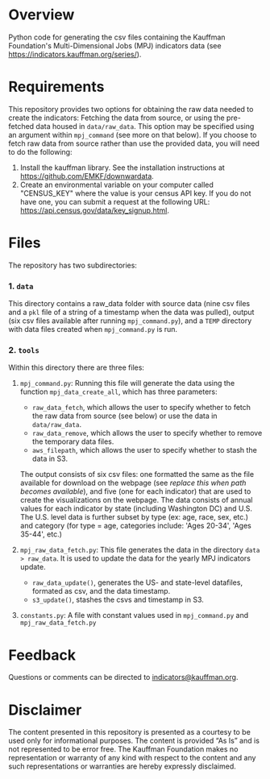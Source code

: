 # Overview
Python code for generating the csv files containing the Kauffman Foundation's Multi-Dimensional Jobs (MPJ) indicators data (see https://indicators.kauffman.org/series/).

# Requirements
This repository provides two options for obtaining the raw data needed to create the indicators: Fetching the data from source, or using the pre-fetched data housed in `data/raw_data`. This option may be specified using an argument within `mpj_command` (see more on that below). If you choose to fetch raw data from source rather than use the provided data, you will need to do the following:
1. Install the kauffman library. See the installation instructions at https://github.com/EMKF/downwardata.
2. Create an environmental variable on your computer called "CENSUS_KEY" where the value is your census API key. If you do not have one, you can submit a request at the following URL: https://api.census.gov/data/key_signup.html.

[/If or when we get the kauffman library up on pip, we will need to remove language about downwardata reliance/]: #

# Files
The repository has two subdirectories:
### 1. `data`
This directory contains a raw_data folder with source data (nine csv files and a `pkl` file of a string of a timestamp when the data was
pulled), output (six csv files available after running `mpj_command.py`), and a `TEMP` directory with data files created when `mpj_command.py` is run. 

### 2. `tools` 
Within this directory there are three files:
1.  `mpj_command.py`: Running this file will generate the data using the function `mpj_data_create_all`, which has three parameters:
    * `raw_data_fetch`, which allows the user to specify whether to fetch the raw data from source (see below) or use the data in `data/raw_data`.
    * `raw_data_remove`, which allows the user to specify whether to remove the temporary data files.
    * `aws_filepath`, which allows the user to specify whether to stash the data in S3.   

    The output consists of six csv files: one formatted the same as the file available for download on the webpage (see *replace this when path becomes available*), and five (one for each indicator) that are used to create the visualizations on the webpage. The data consists of annual values for each indicator by state (including Washington DC) and U.S. The U.S. level data is further subset by type (ex: age, race, sex, etc.) and category (for type = age, categories include: 'Ages 20-34', 'Ages 35-44', etc.)

2. `mpj_raw_data_fetch.py`: This file generates the data in the directory `data > raw_data`. It is used to update the data for the yearly MPJ indicators update.
    * `raw_data_update()`, generates the US- and state-level datafiles, formated as csv, and the data timestamp.
    * `s3_update()`, stashes the csvs and timestamp in S3.

3. `constants.py`: A file with constant values used in `mpj_command.py` and `mpj_raw_data_fetch.py` 


# Feedback
Questions or comments can be directed to indicators@kauffman.org.


# Disclaimer
The content presented in this repository is presented as a courtesy to be used only for informational purposes. The 
content is provided “As Is” and is not represented to be error free. The Kauffman Foundation makes no representation or 
warranty of any kind with respect to the content and any such representations or warranties are hereby expressly 
disclaimed.